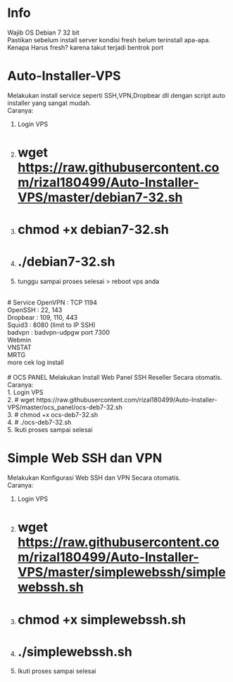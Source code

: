# Info
Wajib OS Debian 7 32 bit<br>
Pastikan sebelum install server kondisi fresh belum terinstall apa-apa. <br>
Kenapa Harus fresh? karena takut terjadi bentrok port<br>
# Auto-Installer-VPS
Melakukan install service seperti SSH,VPN,Dropbear dll dengan script auto installer yang sangat mudah.<br>
Caranya:<br>
1. Login VPS<br>
2. # wget https://raw.githubusercontent.com/rizal180499/Auto-Installer-VPS/master/debian7-32.sh <br>
3. # chmod +x debian7-32.sh <br>
4. # ./debian7-32.sh <br>
5. tunggu sampai proses selesai > reboot vps anda<br>
<br>
# Service
OpenVPN  : TCP 1194 <br>
OpenSSH  : 22, 143<br>
Dropbear : 109, 110, 443<br>
Squid3   : 8080 (limit to IP SSH)<br>
badvpn   : badvpn-udpgw port 7300 <br>
Webmin <br>
VNSTAT <br>
MRTG <br>
more cek log install <br>
<br>
# OCS PANEL
Melakukan Install Web Panel SSH Reseller Secara otomatis.<br>
Caranya:<br>
1. Login VPS<br>
2. # wget https://raw.githubusercontent.com/rizal180499/Auto-Installer-VPS/master/ocs_panel/ocs-deb7-32.sh <br>
3. # chmod +x ocs-deb7-32.sh <br>
4. # ./ocs-deb7-32.sh<br>
5. Ikuti proses sampai selesai <br>

# Simple Web SSH dan VPN
Melakukan Konfigurasi Web SSH dan VPN Secara otomatis.<br>
Caranya:<br>
1. Login VPS<br>
2. # wget https://raw.githubusercontent.com/rizal180499/Auto-Installer-VPS/master/simplewebssh/simplewebssh.sh <br>
3. # chmod +x simplewebssh.sh <br>
4. # ./simplewebssh.sh<br>
5. Ikuti proses sampai selesai <br>
